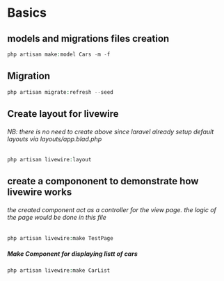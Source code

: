 # Basics

## models and migrations files creation
```php
php artisan make:model Cars -m -f
```

## Migration
```php
php artisan migrate:refresh --seed
```

## Create layout for livewire

###### NB: there is no need to create above since laravel already setup default layouts via layouts/app.blad.php
```php
php artisan livewire:layout
```

## create a compononent to demonstrate how livewire works

###### the created component act as a controller for the view page. the logic of the page would be done in this file

```php
php artisan livewire:make TestPage
```
##### Make Component for displaying listt of cars

```php
php artisan livewire:make CarList
```
